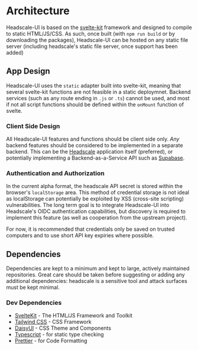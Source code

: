 # Architecture
Headscale-UI is based on the [svelte-kit](https://kit.svelte.dev/) framework and designed to compile to static HTML/JS/CSS. As such, once built (with `npm run build` or by downloading the packages), Headscale-UI can be hosted on any static file server (including headscale's static file server, once support has been added)

## App Design
Headscale-UI uses the `static` adapter built into svelte-kit, meaning that several svelte-kit functions are not feasible in a static deploymnet. Backend services (such as any route ending in `.js` or `.ts`) cannot be used, and most if not all script functions should be defined within the `onMount` function of svelte.

### Client Side Design
All Headscale-UI features and functions should be client side only. *Any* backend features should be considered to be implemented in a separate backend. This can be the [Headscale](https://github.com/juanfont/headscale) application itself (preferred), or potentially implementing a Backend-as-a-Service API such as [Supabase](https://supabase.com/).

### Authentication and Authorization
In the current alpha format, the headscale API secret is stored within the browser's `localStorage` area. This method of credential storage is not ideal as localStorage can potentially be exploited by XSS (cross-site scripting) vulnerabilities. The long term goal is to integrate Headscale-UI into Headscale's OIDC authentication capabilities, but discovery is required to implement this feature (as well as cooperation from the upstream project).

For now, it is recommended that credentials only be saved on trusted computers and to use short API key expiries where possible.

## Dependencies
Dependencies are kept to a minimum and kept to large, actively maintained repositories. Great care should be taken before suggesting or adding any additional dependencies: headscale is a sensitive tool and attack surfaces must be kept minimal.

### Dev Dependencies
* [SvelteKit](https://kit.svelte.dev/) - The HTML/JS Framework and Toolkit
* [Tailwind CSS](https://tailwindcss.com/) - CSS Framework
* [DaisyUI](https://daisyui.com/) - CSS Theme and Components
* [Typescript](https://www.typescriptlang.org/) - for static type checking
* [Prettier](https://prettier.io/) - for Code Formatting